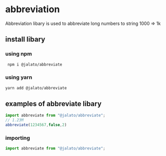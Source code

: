 # abbreviation
Abbreviation libary is used to abbreviate long numbers  to string 1000 => 1k

## install  libary 
### using npm 
```sh
 npm i @jalato/abbreviate
 ```

### using yarn 
```sh 
yarn add @jalato/abbreviate
```
## examples of abbreviate libary

```js
import abbreviate from "@jalato/abbreviate";
// 1.23M 
abbreviate(1234567,false,2)

```
### importing
```js 
import abbreviate from "@jalato/abbreviate";
```
